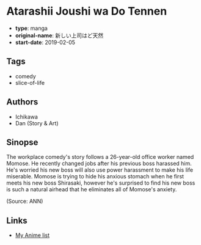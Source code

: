 # Atarashii Joushi wa Do Tennen

-   **type**: manga
-   **original-name**: 新しい上司はど天然
-   **start-date**: 2019-02-05

## Tags

-   comedy
-   slice-of-life

## Authors

-   Ichikawa
-   Dan (Story & Art)

## Sinopse

The workplace comedy's story follows a 26-year-old office worker named Momose. He recently changed jobs after his previous boss harassed him. He's worried his new boss will also use power harassment to make his life miserable. Momose is trying to hide his anxious stomach when he first meets his new boss Shirasaki, however he's surprised to find his new boss is such a natural airhead that he eliminates all of Momose's anxiety.

(Source: ANN)

## Links

-   [My Anime list](https://myanimelist.net/manga/124129/Atarashii_Joushi_wa_Do_Tennen)
